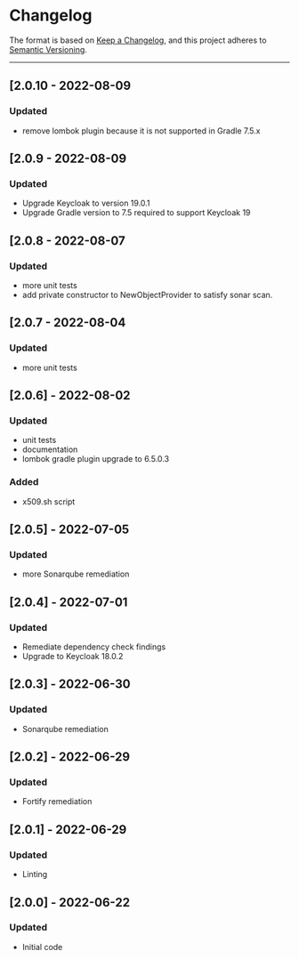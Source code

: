 # Changelog

The format is based on [Keep a Changelog](https://keepachangelog.com/en/1.0.0/), and this project adheres to [Semantic Versioning](https://semver.org/spec/v2.0.0.html).

---
## [2.0.10 - 2022-08-09
### Updated
- remove lombok plugin because it is not supported in Gradle 7.5.x

## [2.0.9 - 2022-08-09
### Updated
- Upgrade Keycloak to version 19.0.1
- Upgrade Gradle version to 7.5 required to support Keycloak 19
 
## [2.0.8 - 2022-08-07
### Updated
- more unit tests
- add private constructor to NewObjectProvider to satisfy sonar scan.

## [2.0.7 - 2022-08-04
### Updated
- more unit tests

## [2.0.6] - 2022-08-02
### Updated
- unit tests
- documentation
- lombok gradle plugin upgrade to 6.5.0.3
### Added
- x509.sh script

## [2.0.5] - 2022-07-05
### Updated
- more Sonarqube remediation

## [2.0.4] - 2022-07-01
### Updated
- Remediate dependency check findings
- Upgrade to Keycloak 18.0.2

## [2.0.3] - 2022-06-30
### Updated
- Sonarqube remediation

## [2.0.2] - 2022-06-29
### Updated
- Fortify remediation

## [2.0.1] - 2022-06-29
### Updated
- Linting

## [2.0.0] - 2022-06-22
### Updated
- Initial code
